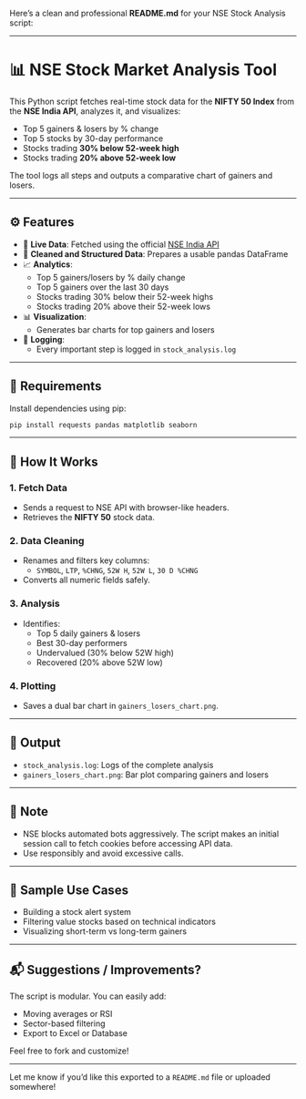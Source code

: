 Here’s a clean and professional **README.md** for your NSE Stock Analysis script:

---

# 📊 NSE Stock Market Analysis Tool

This Python script fetches real-time stock data for the **NIFTY 50 Index** from the **NSE India API**, analyzes it, and visualizes:

- Top 5 gainers & losers by % change  
- Top 5 stocks by 30-day performance  
- Stocks trading **30% below 52-week high**  
- Stocks trading **20% above 52-week low**

The tool logs all steps and outputs a comparative chart of gainers and losers.

---

## ⚙️ Features

- 🔁 **Live Data**: Fetched using the official [NSE India API](https://www.nseindia.com)
- 🧼 **Cleaned and Structured Data**: Prepares a usable pandas DataFrame
- 📈 **Analytics**:
  - Top 5 gainers/losers by % daily change
  - Top 5 gainers over the last 30 days
  - Stocks trading 30% below their 52-week highs
  - Stocks trading 20% above their 52-week lows
- 📊 **Visualization**:
  - Generates bar charts for top gainers and losers
- 📜 **Logging**:
  - Every important step is logged in `stock_analysis.log`

---

## 🐍 Requirements

Install dependencies using pip:

```bash
pip install requests pandas matplotlib seaborn
```

---

## 🚀 How It Works

### 1. **Fetch Data**
- Sends a request to NSE API with browser-like headers.
- Retrieves the **NIFTY 50** stock data.

### 2. **Data Cleaning**
- Renames and filters key columns:
  - `SYMBOL`, `LTP`, `%CHNG`, `52W H`, `52W L`, `30 D %CHNG`
- Converts all numeric fields safely.

### 3. **Analysis**
- Identifies:
  - Top 5 daily gainers & losers
  - Best 30-day performers
  - Undervalued (30% below 52W high)
  - Recovered (20% above 52W low)

### 4. **Plotting**
- Saves a dual bar chart in `gainers_losers_chart.png`.

---

## 📂 Output

- `stock_analysis.log`: Logs of the complete analysis
- `gainers_losers_chart.png`: Bar plot comparing gainers and losers

---

## 📌 Note

- NSE blocks automated bots aggressively. The script makes an initial session call to fetch cookies before accessing API data.
- Use responsibly and avoid excessive calls.

---

## 🧠 Sample Use Cases

- Building a stock alert system
- Filtering value stocks based on technical indicators
- Visualizing short-term vs long-term gainers

---

## 📬 Suggestions / Improvements?

The script is modular. You can easily add:
- Moving averages or RSI
- Sector-based filtering
- Export to Excel or Database

Feel free to fork and customize!

---

Let me know if you’d like this exported to a `README.md` file or uploaded somewhere!